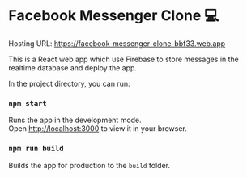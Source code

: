 # Facebook Messenger Clone 💻

Hosting URL: https://facebook-messenger-clone-bbf33.web.app

This is a React web app which use Firebase to store messages in the realtime database and deploy the app.

In the project directory, you can run:

### `npm start`

Runs the app in the development mode.\
Open [http://localhost:3000](http://localhost:3000) to view it in your browser.

### `npm run build`

Builds the app for production to the `build` folder.

